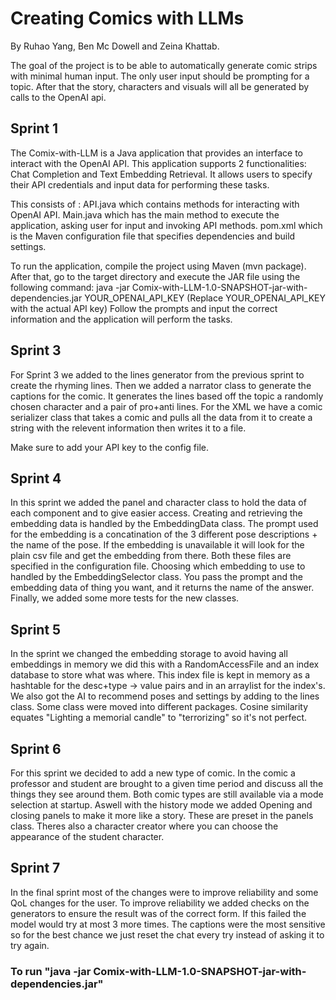 # Creating Comics with LLMs
By Ruhao Yang, Ben Mc Dowell and Zeina Khattab.

The goal of the project is to be able to automatically generate comic strips with minimal human input. The only user input should be prompting for a topic. After that the story, characters and visuals will all be generated by calls to the OpenAI api.


## Sprint 1

The Comix-with-LLM is a Java application that provides an interface to interact with the OpenAI API.
This application supports 2 functionalities: Chat Completion and Text Embedding Retrieval.
It allows users to specify their API credentials and input data for performing these tasks.

This consists of : API.java which contains methods for interacting with OpenAI API.
Main.java which has the main method to execute the application, asking user for input and invoking API methods.
pom.xml which is the Maven configuration file that specifies dependencies and build settings.

To run the application, compile the project using Maven (mvn package).
After that, go to the target directory and execute the JAR file using the following command:
java -jar Comix-with-LLM-1.0-SNAPSHOT-jar-with-dependencies.jar YOUR_OPENAI_API_KEY    (Replace YOUR_OPENAI_API_KEY with the actual API key)
Follow the prompts and input the correct information and the application will perform the tasks.

## Sprint 3
For Sprint 3 we added to the lines generator from the previous sprint to create the rhyming lines.
Then we added a narrator class to generate the captions for the comic. It generates the lines based off the topic a randomly chosen character
and a pair of pro+anti lines. For the XML we have a comic serializer class that takes a comic and pulls all the data from it to create a string
with the relevent information then writes it to a file.

Make sure to add your API key to the config file.

## Sprint 4

In this sprint we added the panel and character class to hold the data of each component and to give easier access.
Creating and retrieving the embedding data is handled by the EmbeddingData class. The prompt used for the embedding is a concatination of the 3 different pose descriptions + the name of the pose.
If the embedding is unavailable it will look for the plain csv file and get the embedding from there.
Both these files are specified in the configuration file. Choosing which embedding to use to handled by the EmbeddingSelector class. You pass the prompt and the embedding data of thing you want, and it returns the name of the answer.
Finally, we added some more tests for the new classes.

## Sprint 5

In the sprint we changed the embedding storage to avoid having all embeddings in memory we did this with a RandomAccessFile and an index database to store what was where.
This index file is kept in memory as a hashtable for the desc+type -> value pairs and in an arraylist for the index's.
We also got the AI to recommend poses and settings by adding to the lines class. Some class were moved into different packages.
Cosine similarity equates "Lighting a memorial candle" to "terrorizing" so it's not perfect.

## Sprint 6

For this sprint we decided to add a new type of comic. In the comic a professor and student are brought to a given time period and discuss all the things they see around them.
Both comic types are still available via a mode selection at startup. Aswell with the history mode we added Opening and closing panels to make it more like a story. These are preset in the panels class. Theres also a character creator where you can choose the appearance of the student character.

## Sprint 7
In the final sprint most of the changes were to improve reliability and some QoL changes for the user.
To improve reliability we added checks on the generators to ensure the result was of the correct form. If this failed the model would try at most 3 more times.
The captions were the most sensitive so for the best chance we just reset the chat every try instead of asking it to try again.

### To run "java -jar Comix-with-LLM-1.0-SNAPSHOT-jar-with-dependencies.jar"